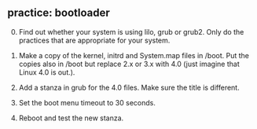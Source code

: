 ## practice: bootloader

0. Find out whether your system is using lilo, grub or grub2. Only do
the practices that are appropriate for your system.

1. Make a copy of the kernel, initrd and System.map files in /boot. Put
the copies also in /boot but replace 2.x or 3.x with 4.0 (just imagine
that Linux 4.0 is out.).

2. Add a stanza in grub for the 4.0 files. Make sure the title is
different.

3. Set the boot menu timeout to 30 seconds.

4. Reboot and test the new stanza.

